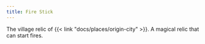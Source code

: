 ```yaml
---
title: Fire Stick
---
```


The village relic of {{< link "docs/places/origin-city" >}}.
A magical relic that can start fires.

